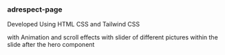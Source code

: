 ### adrespect-page

Developed Using HTML CSS and Tailwind CSS

with Animation and scroll effects with slider of different pictures within the slide after the hero component